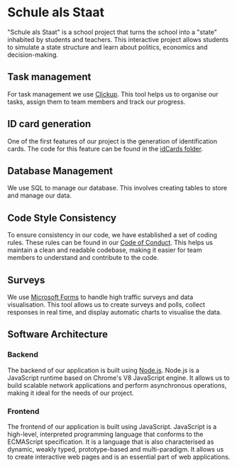# Schule als Staat

"Schule als Staat" is a school project that turns the school into a "state" inhabited by students and teachers. This interactive project allows students to simulate a state structure and learn about politics, economics and decision-making.

## Task management

For task management we use [Clickup](https://clickup.com/). This tool helps us to organise our tasks, assign them to team members and track our progress.

## ID card generation

One of the first features of our project is the generation of identification cards. The code for this feature can be found in the [idCards folder](/idCards/).

## Database Management

We use SQL to manage our database. This involves creating tables to store and manage our data.

## Code Style Consistency

To ensure consistency in our code, we have established a set of coding rules. These rules can be found in our [Code of Conduct](/.github/CODE_OF_CONDUCT.md). This helps us maintain a clean and readable codebase, making it easier for team members to understand and contribute to the code.

## Surveys

We use [Microsoft Forms](https://forms.office.com/) to handle high traffic surveys and data visualisation. This tool allows us to create surveys and polls, collect responses in real time, and display automatic charts to visualise the data.

## Software Architecture

### Backend

The backend of our application is built using [Node.js](https://nodejs.org/). Node.js is a JavaScript runtime based on Chrome's V8 JavaScript engine. It allows us to build scalable network applications and perform asynchronous operations, making it ideal for the needs of our project.

### Frontend

The frontend of our application is built using JavaScript. JavaScript is a high-level, interpreted programming language that conforms to the ECMAScript specification. It is a language that is also characterised as dynamic, weakly typed, prototype-based and multi-paradigm. It allows us to create interactive web pages and is an essential part of web applications.